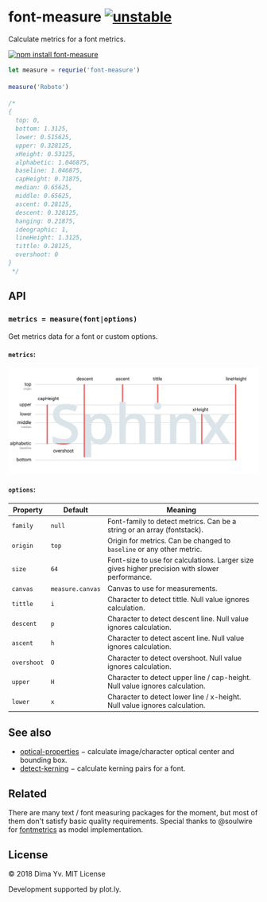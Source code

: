 # font-measure [![unstable](https://img.shields.io/badge/stability-unstable-green.svg)](http://github.com/badges/stability-badges)

Calculate metrics for a font metrics.

[![npm install font-measure](https://nodei.co/npm/font-measure.png?mini=true)](https://npmjs.org/package/font-measure/)

```js
let measure = requrie('font-measure')

measure('Roboto')

/*
{
  top: 0,
  bottom: 1.3125,
  lower: 0.515625,
  upper: 0.328125,
  xHeight: 0.53125,
  alphabetic: 1.046875,
  baseline: 1.046875,
  capHeight: 0.71875,
  median: 0.65625,
  middle: 0.65625,
  ascent: 0.28125,
  descent: 0.328125,
  hanging: 0.21875,
  ideographic: 1,
  lineHeight: 1.3125,
  tittle: 0.28125,
  overshoot: 0
}
 */

```

## API

### `metrics = measure(font|options)`

Get metrics data for a font or custom options.

#### `metrics`:

<img src="./sphinx.svg" width="720"/>


#### `options`:

Property | Default | Meaning
---|---|---
`family` | `null` | Font-family to detect metrics. Can be a string or an array (fontstack).
`origin` | `top` | Origin for metrics. Can be changed to `baseline` or any other metric.
`size` | `64` | Font-size to use for calculations. Larger size gives higher precision with slower performance.
`canvas` | `measure.canvas` | Canvas to use for measurements.
`tittle` | `i` | Character to detect tittle. Null value ignores calculation.
`descent` | `p` | Character to detect descent line. Null value ignores calculation.
`ascent` | `h` | Character to detect ascent line. Null value ignores calculation.
`overshoot` | `O` | Character to detect overshoot. Null value ignores calculation.
`upper` | `H` | Character to detect upper line / cap-height. Null value ignores calculation.
`lower` | `x` | Character to detect lower line / x-height. Null value ignores calculation.


## See also

* [optical-properties](https://ghub.io/optical-properties) − calculate image/character optical center and bounding box.
* [detect-kerning](https://ghub.io/detect-kerning) − calculate kerning pairs for a font.

## Related

There are many text / font measuring packages for the moment, but most of them don't satisfy basic quality requirements. Special thanks to @soulwire
 for [fontmetrics](https://ghub.io/fontmetrics) as model implementation.

## License

© 2018 Dima Yv. MIT License

Development supported by plot.ly.
